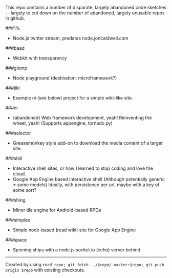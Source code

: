 This repo contains a number of disparate, largely abandoned code sketches -- largely to cut down on the number of abandoned, largely unusable repos in github.

###1%
 - Node.js twitter stream, predates node.joncaldwell.com

###baad
 - Webkit with transparency

###glomp
 - Node playground (destination: microframework?)

###jiki
 - Example ni (see below) project for a simple wiki-like site.

###ni
 - (abandoned) Web framework development, yeah! Reinventing the wheel, yeah! (Supports appengine, tornado.py)

###selector
 - Greasemonkey style add-on to download the media content of a target site.

###shill
 - Interactive shell sites, or how I learned to stop coding and love the cloud. 
 - Google App Engine based interactive shell (Although potentially generic ± some models)
   Ideally, with persistence per url, maybe with a key of some sort?

###shing
 - Minor tile engine for Android-based RPGs

###simplex
 - Simple node-based (read wiki) site for Google App Engine

###space
 - Spinning ships with a node.js socket.io (echo) server behind.

<hr>

Created by using ```read repo; git fetch ../$repo/ master:$repo; git push origin $repo``` with existing checkouts.
